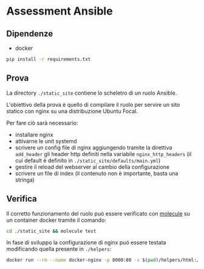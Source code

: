 # Assessment Ansible


## Dipendenze

- docker
 
``` sh
pip install -r requirements.txt
```

## Prova

La directory `./static_site` contiene lo scheletro di un ruolo Ansible.

L'obiettivo della prova è quello di compilare il ruolo per servire un sito statico con nginx su una distribuzione Ubuntu Focal.

Per fare ciò sarà necessario:
- installare nginx
- attivarne le unit systemd
- scrivere un config file di nginx aggiungendo tramite la direttiva `add_header` gli header http definiti nella variabile `nginx_http_headers` (il cui default è definito in `./static_site/defaults/main.yml`)
- gestire il reload del webserver al cambio della configurazione
- scrivere un file di index (il contenuto non è importante, basta una stringa)


## Verifica

Il corretto funzionamento del ruolo può essere verificato con [molecule](https://molecule.readthedocs.io/en/latest/) su un container docker tramite il comando:

``` sh
cd ./static_site && molecule test
```

In fase di sviluppo la configurazione di nginx puó essere testata modificando quella presente in `./helpers`:

``` sh
docker run --rm --name docker-nginx -p 8000:80 -v $(pwd)/helpers/html:/usr/share/nginx/html -v $(pwd)/helpers/default.conf:/etc/nginx/conf.d/default.conf nginx
```

